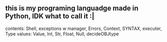 ## this is my programing languadge made in Python, IDK what to call it :|

contents:
Shell,
exceptions w manager, Errors, Context, SYNTAX, executer,
Type values: Value, Int, Str, Float, Null, decideOBJtype
